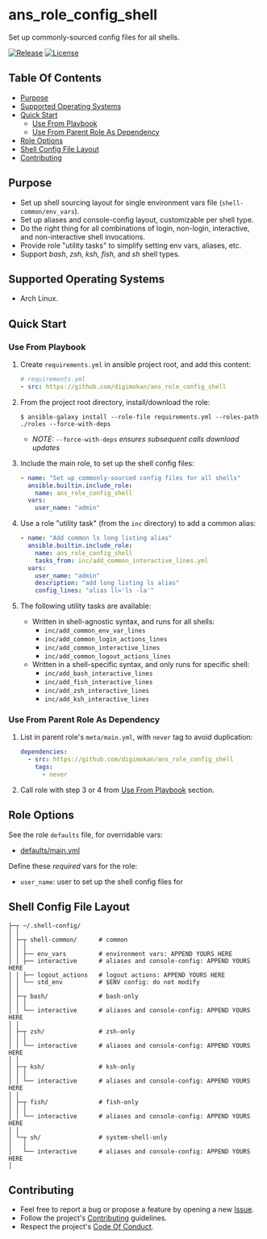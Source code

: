 # ans_role_config_shell

Set up commonly-sourced config files for all shells.

[![Release](https://img.shields.io/github/release/digimokan/ans_role_config_shell.svg?label=release)](https://github.com/digimokan/ans_role_config_shell/releases/latest "Latest Release Notes")
[![License](https://img.shields.io/badge/license-MIT-blue.svg?label=license)](LICENSE.md "Project License")

## Table Of Contents

* [Purpose](#purpose)
* [Supported Operating Systems](#supported-operating-systems)
* [Quick Start](#quick-start)
    * [Use From Playbook](#use-from-playbook)
    * [Use From Parent Role As Dependency](#use-from-parent-role-as-dependency)
* [Role Options](#role-options)
* [Shell Config File Layout](#shell-config-file-layout)
* [Contributing](#contributing)

## Purpose

* Set up shell sourcing layout for single environment vars file
  (`shell-common/env_vars`).
* Set up aliases and console-config layout, customizable per shell type.
* Do the right thing for all combinations of login, non-login, interactive, and
  non-interactive shell invocations.
* Provide role "utility tasks" to simplify setting env vars, aliases, etc.
* Support _bash_, _zsh_, _ksh_, _fish_, and _sh_ shell types.

## Supported Operating Systems

* Arch Linux.

## Quick Start

### Use From Playbook

1. Create `requirements.yml` in ansible project root, and add this content:

   ```yaml
   # requirements.yml
   - src: https://github.com/digimokan/ans_role_config_shell
   ```

2. From the project root directory, install/download the role:

   ```shell
   $ ansible-galaxy install --role-file requirements.yml --roles-path ./roles --force-with-deps
   ```

   * _NOTE:_ `--force-with-deps` _ensures subsequent calls download updates_

3. Include the main role, to set up the shell config files:

   ```yaml
   - name: "Set up commonly-sourced config files for all shells"
     ansible.builtin.include_role:
       name: ans_role_config_shell
     vars:
       user_name: "admin"
   ```

4. Use a role "utility task" (from the `inc` directory) to add a common alias:

   ```yaml
   - name: "Add common ls long listing alias"
     ansible.builtin.include_role:
       name: ans_role_config_shell
       tasks_from: inc/add_common_interactive_lines.yml
     vars:
       user_name: "admin"
       description: "add long listing ls alias"
       config_lines: "alias ll='ls -la'"
   ```
5. The following utility tasks are available:

    * Written in shell-agnostic syntax, and runs for all shells:
        * `inc/add_common_env_var_lines`
        * `inc/add_common_login_actions_lines`
        * `inc/add_common_interactive_lines`
        * `inc/add_common_logout_actions_lines`
    * Written in a shell-specific syntax, and only runs for specific shell:
        * `inc/add_bash_interactive_lines`
        * `inc/add_fish_interactive_lines`
        * `inc/add_zsh_interactive_lines`
        * `inc/add_ksh_interactive_lines`

### Use From Parent Role As Dependency

1. List in parent role's `meta/main.yml`, with `never` tag to avoid duplication:

   ```yaml
   dependencies:
     - src: https://github.com/digimokan/ans_role_config_shell
       tags:
         - never
   ```

2. Call role with step 3 or 4 from [Use From Playbook](#use-from-playbook)
   section.

## Role Options

See the role `defaults` file, for overridable vars:

  * [defaults/main.yml](../defaults/main.yml)

Define these _required_ vars for the role:

  * `user_name`: user to set up the shell config files for

## Shell Config File Layout

```
├─┬ ~/.shell-config/
│ │
│ ├─┬ shell-common/      # common
│ │ │
│ │ ├── env_vars         # environment vars: APPEND YOURS HERE
│ │ ├── interactive      # aliases and console-config: APPEND YOURS HERE
│ │ ├── logout_actions   # logout actions: APPEND YOURS HERE
│ │ └── std_env          # $ENV config: do not modify
│ │
│ ├─┬ bash/              # bash-only
│ │ │
│ │ └── interactive      # aliases and console-config: APPEND YOURS HERE
│ │
│ ├─┬ zsh/               # zsh-only
│ │ │
│ │ └── interactive      # aliases and console-config: APPEND YOURS HERE
│ │
│ ├─┬ ksh/               # ksh-only
│ │ │
│ │ └── interactive      # aliases and console-config: APPEND YOURS HERE
│ │
│ ├─┬ fish/              # fish-only
│ │ │
│ │ └── interactive      # aliases and console-config: APPEND YOURS HERE
│ │
│ └─┬ sh/                # system-shell-only
│   │
│   └── interactive      # aliases and console-config: APPEND YOURS HERE
│
```

## Contributing

* Feel free to report a bug or propose a feature by opening a new
  [Issue](https://github.com/digimokan/ans_role_config_shell/issues).
* Follow the project's [Contributing](CONTRIBUTING.md) guidelines.
* Respect the project's [Code Of Conduct](CODE_OF_CONDUCT.md).

